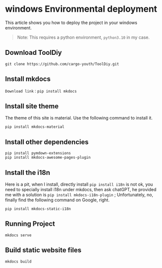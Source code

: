 # windows Environmental deployment

This article shows you how to deploy the project in your windows environment.

 > Note: This requires a python environment, `python3.10` in my case.


## Download ToolDiy

```
git clone https://github.com/cargo-youth/ToolDiy.git
```

## Install mkdocs

```
Download link：pip install mkdocs
```

## Install site theme

The theme of this site is material. Use the following command to install it.

```
pip install mkdocs-material
```

## Install other dependencies

```
pip install pymdown-extensions
pip install mkdocs-awesome-pages-plugin
```

## Install the i18n

Here is a pit, when I install, directly install `pip install i18n` is not ok, you need to specially install i18n under mkdocs, then ask chatGPT, he provided me with a solution is `pip install mkdocs-i18n-plugin` ; Unfortunately, no, finally find the following command on Google, right.

```
pip install mkdocs-static-i18n
```

## Running Project

```
mkdocs serve
```

## Build static website files

```
mkdocs build
```

















